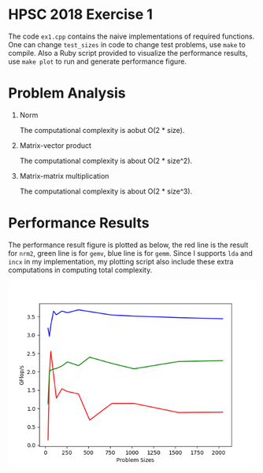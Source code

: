 HPSC 2018 Exercise 1
====================

The code `ex1.cpp` contains the naive implementations of required functions.
One can change `test_sizes` in code to change test problems, use `make` to
compile. Also a Ruby script provided to visualize the performance results,
use `make plot` to run and generate performance figure.

Problem Analysis
====================

1. Norm

    The computational complexity is aobut O(2 * size).

2. Matrix-vector product

    The computational complexity is about O(2 * size^2).

3. Matrix-matrix multiplication

    The computational complexity is about O(2 * size^3).

Performance Results
====================

The performance result figure is plotted as below, the red line is the result
for `nrm2`, green line is for `gemv`, blue line is for `gemm`. Since I supports
`lda` and `incx` in my implementation, my plotting script also include these 
extra computations in computing total complexity.

![GFlops/Size](ex1.png)
